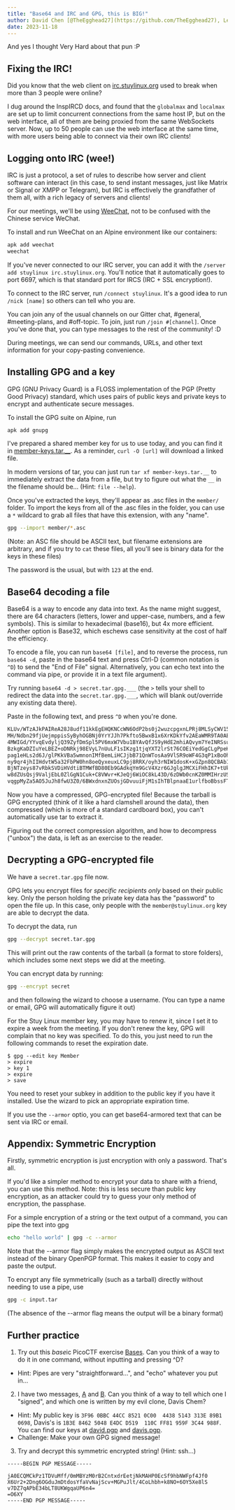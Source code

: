```yaml
---
title: "Base64 and IRC and GPG, this is BIG!"
author: David Chen [@TheEgghead27](https://github.com/TheEgghead27), Lenny Metlitsky [@leomet07](https://github.com/leomet07)
date: 2023-11-18
---
```


And yes I thought Very Hard about that pun :P

## Fixing the IRC!

Did you know that the web client on [irc.stuylinux.org](https://irc.stuylinux.org) used to break when more than 3 people were online?

I dug around the InspIRCD docs, and found that the `globalmax` and `localmax` are set up to limit concurrent connections from the same host IP, but on the web interface, all of them are being proxied from the same WebSockets server. Now, up to 50 people can use the web interface at the same time, with more users being able to connect via their own IRC clients!

## Logging onto IRC (wee!)

IRC is just a protocol, a set of rules to describe how server and client software can interact (in this case, to send instant messages, just like Matrix or Signal or XMPP or Telegram), but IRC is effectively the grandfather of them all, with a rich legacy of servers and clients!

For our meetings, we'll be using [WeeChat](https://weechat.org/), not to be confused with the Chinese service WeChat.

To install and run WeeChat on an Alpine environment like our containers:

```bash
apk add weechat
weechat
```

If you've never connected to our IRC server, you can add it with the `/server add stuylinux irc.stuylinux.org`. You'll notice that it automatically goes to port 6697, which is that standard port for IRCS (IRC + SSL encryption!).

To connect to the IRC server, run `/connect stuylinux`. It's a good idea to run `/nick [name]` so others can tell who you are.

You can join any of the usual channels on our Gitter chat, #general, #meeting-plans, and #off-topic. To join, just run `/join #[channel]`.
Once you've done that, you can type messages to the rest of the community! :D

During meetings, we can send our commands, URLs, and other text information for your copy-pasting convenience.

## Installing GPG and a key

GPG (GNU Privacy Guard) is a FLOSS implementation of the PGP (Pretty Good Privacy) standard, which uses pairs of public keys and private keys to encrypt and authenticate secure messages.

To install the GPG suite on Alpine, run

```bash
apk add gnupg
```

I've prepared a shared member key for us to use today, and you can find it in [member-keys.tar.\_\_](https://eggsbps.eastus.cloudapp.azure.com/slinux/2023/11/03/member-keys.tar.__).
As a reminder, `curl -O [url]` will download a linked file.

In modern versions of tar, you can just run `tar xf member-keys.tar.__` to immediately extract the data from a file, but try to figure out what the `__` in the filename should be... (Hint: `file --help`).

Once you've extracted the keys, they'll appear as .asc files in the `member/` folder.
To import the keys from all of the .asc files in the folder, you can use a `*` wildcard to grab all files that have this extension, with any "name".

```bash
gpg --import member/*.asc
```

(Note: an ASC file should be ASCII text, but filename extensions are arbitrary, and if you try to `cat` these files, all you'll see is binary data for the keys in these files)

The password is the usual, but with `123` at the end.

## Base64 decoding a file

Base64 is a way to encode any data into text. As the name might suggest, there are 64 characters (letters, lower and upper-case, numbers, and a few symbols). This is similar to hexadecimal (base16), but 4x more efficient. Another option is Base32, which eschews case sensitivity at the cost of half the efficiency.

To encode a file, you can run `base64 [file]`, and to reverse the process, run `base64 -d`, paste in the base64 text and press Ctrl-D (common notation is `^D`) to send the "End of File" signal. Alternatively, you can echo text into the command via pipe, or provide it in a text file argument).

Try running `base64 -d > secret.tar.gpg.___` (the `>` tells your shell to redirect the data into the `secret.tar.gpg.___`, which will blank out/override any existing data there).

Paste in the following text, and press `^D` when you're done.

```bash
KLUv/WTzAJkPAIReA28J8udf11kkEgEHQKNCcWN6OdP2bs0j2wuzcpgxnLPRj8MLSyCWV155XVNn
MH/Ndbn29fjUejmppisSyByhOGBNj0YrYJJh7Pkfto5BwxB1x6XrKDkYfv2AEaWMR9TA0AEJAhDA
4MWIGd/YYvqEvdyljQ39ZyfDmSpl5PV6mxW7Vbu1BYAvQfJS9yHdE2mhiAQvym7YeINRSsugEI0q
BzkgKaDZIuYeLBEZ+oDNRkj98EVyL7nUuLF1sIKzg1tjqYXT2lrSt76COEiYedGgCLgPpeH3tmJX
pag1eHLs2d6J/glPKkVBa5wmnonIMfBemLiHCJjbB71QnWTosAa9VlSR9oWF4G3qP1xBoOhlcRFx
ny9qr4jhIIHdvtW5a32FbPW0hn8oeQyxeuxLC9pj8RRX/oyh3rNIW1dosK+xGZpn8QCBAb1robU0
BjNTzeys87vRbkSVDiHVdtiBTMWfBD80Eb9GAdkqYm9GcV4Xzr6GJglgJMCXiFHhIK7+tUkGCdCd
w8dZUsQsj9ValjEbL0ZlGgN1Cuk+C8VWvr+KJeQj6WiOC8kL43D/6zDWb0cnKZ0MMIHrzUSIklps
vqgpMyZa5AO5JuJh8fwU3Z0/6BWxdnxnZUOsjGDvuuiFjM1sIhTBlpnaaE1urlfboBbssFTfqmMp
```

Now you have a compressed, GPG-encrypted file! Because the tarball is GPG encrypted (think of it like a hard clamshell around the data), then compressed (which is more of a standard cardboard box), you can't automatically use tar to extract it.

Figuring out the correct compression algorithm, and how to decompress ("unbox") the data, is left as an exercise to the reader.

## Decrypting a GPG-encrypted file

We have a `secret.tar.gpg` file now.

GPG lets you encrypt files for _specific recipients only_ based on their public key. Only the person holding the private key data has the "password" to open the file up. In this case, only people with the `member@stuylinux.org` key are able to decrypt the data.

To decrypt the data, run

```bash
gpg --decrypt secret.tar.gpg
```

This will print out the raw contents of the tarball (a format to store folders), which includes some next steps we did at the meeting.

You can encrypt data by running:

```bash
gpg --encrypt secret
```

and then following the wizard to choose a username. (You can type a name or email, GPG will automatically figure it out)

For the Stuy Linux member key, you may have to renew it, since I set it to expire a week from the meeting. If you don't renew the key, GPG will complain that no key was specified.
To do this, you just need to run the following commands to reset the expiration date.
```
$ gpg --edit key Member
> expire
> key 1
> expire
> save
```
You need to reset your subkey in addition to the public key if you have it installed. Use the wizard to pick an appropriate expiration time.

If you use the `--armor` optio, you can get base64-armored text that can be sent via IRC or email.

## Appendix: Symmetric Encryption

Firstly, symmetric encryption is just encryption with only a password. That's all.

If you'd like a simpler method to encrypt your data to share with a friend, you can use this method. Note: this is less secure than public key encryption, as an attacker could try to guess your only method of encryption, the passphase.

For a simple encryption of a string or the text output of a command, you can pipe the text into gpg

```bash
echo "hello world" | gpg -c --armor
```

Note that the --armor flag simply makes the encrypted output as ASCII text instead of the binary OpenPGP format. This makes it easier to copy and paste the output.

To encrypt any file symmetrically (such as a tarball) directly without needing to use a pipe, use

```bash
gpg -c input.tar
```

(The absence of the --armor flag means the output will be a binary format)

## Further practice

1. Try out this *base*ic PicoCTF exercise [Bases](https://play.picoctf.org/practice/challenge/67). Can you think of a way to do it in one command, without inputting and pressing ^D?

-   Hint: Pipes are very "straightforward...", and "echo" whatever you put in...

2. I have two messages, [A](https://eggsbps.eastus.cloudapp.azure.com/slinux/2023/11/10/bonus/A.txt.asc) and [B](https://eggsbps.eastus.cloudapp.azure.com/slinux/2023/11/10/bonus/B.txt.asc). Can you think of a way to tell which one I "signed", and which one is written by my evil clone, Davis Chem?

-   Hint: My public key is `3F96 0BBC 44CC 8521 0C00  4438 5143 313E 89B1 0698`, Davis's is `1B3E 8462 5048 E4DC D519  110C FF81 959F 3C44 988F`. You can find our keys at [david.pgp](https://eggsbps.eastus.cloudapp.azure.com/slinux/2023/11/10/bonus/david.pgp) and [davis.pgp](https://eggsbps.eastus.cloudapp.azure.com/slinux/2023/11/10/bonus/davis.pgp).
-   Challenge: Make your own GPG signed message!

3. Try and decrypt this symmetric encrypted string! (Hint: ssh...)

```
-----BEGIN PGP MESSAGE-----

jA0ECQMCkPz1TDVuMff/0mMBYzM0rB2CntxdrEetjNkMAHP0EcSf9hbNWFpf4Jf0
X6Ur2+2Dng6OGduJmDtdosYfaVvNajScv+MGPuJlt/4CoLhbh+k8NO+6OY5Xe8lS
v7DZ7qAPbE34bLT8UKWgqaUP6n4=
=O6XY
-----END PGP MESSAGE-----
```
